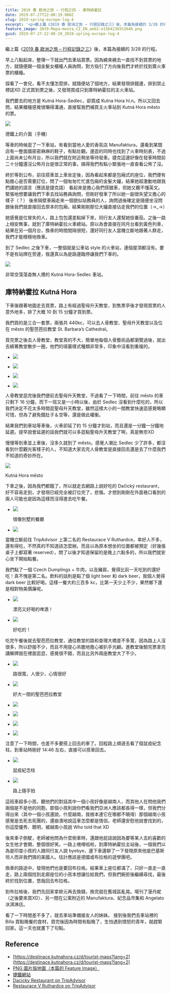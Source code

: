 ```yaml
---
title: 2019 春 歐洲之旅 – 行程之四 - 庫特納霍拉
date: 2019-07-27T22:08:19.000Z
slug: 2019-spring-europe-log-4
excerpt: '<p>繼上篇《2019 春 歐洲之旅 – 行程記錄之三》後，本篇為接續的 3/28 的行程。</p> '
feature_image: 2019-Mapa-mesta_CZ_EN_web2-e1564236553646.png
guid: 2019-07-27-22-08-19_2019-spring-europe-log-4
---
```

繼上篇《[2019 春 歐洲之旅 – 行程記錄之三](/posts/2019-spring-europe-log-3)》後，本篇為接續的 3/28 的行程。

早上八點起床，整理一下就出門去車站買票。因為繞來繞去一直找不到買票的地方，就隨便跟一個金髮女櫃檯人員詢問，對方指引了方向後我們才終於找到賣火車票的櫃檯。

探看了一會兒，看不太懂怎麼排，就隨便站了個地方，結果發現排錯邊，排到禁止標誌XD 正式買到票之後，又發現買成只到庫特納霍拉的主火車站。

我們要去的地方是 Kutná Hora-Sedlec，卻買成 Kutna Hora hl.n。所以又回去問，結果櫃檯感覺很懶得溝通，直接幫我們補買主火車站到 Kutná Hora město 的票。

![](/images/IMG_8269-e1564235589681.png)

德鐵上的介面（手機）

等車的時候逛了一下車站，有看到當地人愛的香氛店 Manufaktura，還看到某間店有一整面牆密密麻麻的鞋子，有點壯觀。邊逛的同時也找到了火車時刻表，不過上面尚未公布月台，所以我們就在附近稍坐等待發車。捷克這邊好像在發車時間前二十分鐘還沒公佈月台是很正常的事，搞得我們有點小緊張地一直查看公佈了沒。

終於等到公布，前往搭車並上車坐定後，因為看起來都是包廂式的座位，我們便有點擔心是否需要訂位，問了一個匆匆忙忙進包廂的金髮大嬸，結果她超激動地跟我們講她的語言（應該是捷克語） 看起來是擔心我們搭錯車，但她又聽不懂英文。緊張地想要讓我們下車去找站務員詢問，但剛好發車了所以她一副很失望又擔心的樣子（？） 後來隔壁車廂走來一個貌似站務員的人，詢問過後確定是隨便坐沒問題後我們就直接回去原本的包廂，結果剛剛那位大嬸直接佔走我們的位置（→\_→）

她感覺是位冒失的人，路上包包還差點掉下來，同行友人還幫她撿番茄。之後一路上相安無事，就到了庫特納霍拉火車總站。原以為會直接在同月台看到黃色列車，結果在另一個月台，換車的時間間隔很短，還好同行友人當機立斷地跟著人群走，我們才能穩穩地換車。

到了 Sedlec 之後下車，一整個就是公車站 style 的火車站，連個屋頂都沒有。要不是有站牌在旁邊，我還真以為是路邊臨停讓我們下車的。

![](/images/IMG_8344-e1564235608188.jpg)

非常空蕩蕩杳無人煙的 Kutná Hora-Sedlec 車站。

庫特納霍拉 Kutná Hora
----------------

下車後跟著地圖走去買票，路上有經過聖母升天教堂，到售票亭後才發現買票的人意外地多，排了大概 10 到 15 分鐘才買到票。

我們買的是三合一套票，兩張共 440kc，可以去人骨教堂、聖母升天教堂以及位在 město 的聖芭芭拉教堂 St. Barbara’s Cathedral。

買完票之後去人骨教堂，教堂真的不大，簡單地每個人骨藝術品都瀏覽過後，就出去繞著教堂散步一圈，他們的墳墓樣式種類非常多，印象中沒看到重複的。

*   ![](/images/IMG_8339-e1564233071179.jpg)

*   ![](/images/IMG_8337-e1564233105525.jpg)

*   ![](/images/IMG_8338-e1564233121741.jpg)

*   ![](/images/IMG_8342-e1564233191817.jpg)


人骨教堂逛完後我們便前去聖母升天教堂，不過看了一下時間，前往 město 的車只剩下 16 分鐘，而下一班又是一小時以後，由於 Sedlec 沒看到什麼吃的，所以我們決定不花太多時間逛聖母升天教堂，雖然這樣大小的一間教堂快速逛感覺略顯可惜，但為了避免餓肚子＆空等，還是做此權衡。

結果我們到車站等車後，火車卻延了約 15 分鐘才到站，而且還是一分鐘一分鐘地延遲。提早說會延遲的話我們就可以多逛點聖母升天教堂了啊，真是無奈XD

慢慢等到車並上車後，沒多久就到了 město。感覺人潮比 Sedlec 少了許多，都沒看到什麼觀光客樣子的人，不知道大家去完人骨教堂是直接回去還是去了什麼我們不知道的奇妙所在。

![](/images/IMG_8359-e1564235680653.jpg)

Kutná Hora město

下車之後，因為我們都餓了，所以就走去網路上說好吃的 Dačický restaurant，好不容易走到，才發現已經完全被訂位完了，悲傷。才想到剛剛在外面巷口看到的兩人可能也是因為這樣而沒得進去吃午餐。

*   ![](/images/IMG_8368-e1564235706102.jpg)

    很像別墅的餐廳

*   ![](/images/IMG_8369-e1564235715700.jpg)


當機立斷前往 TripAdvisor 上第二名的 Restaurace V Ruthardce，幸好人不多，還有得吃，不然真的不知道該怎麼辦。而且以為原本想坐的位置都被預定（好幾張桌子上都寫著 reserved），問了以後才知道保留的是晚上六點多的，所以我們就安心坐下開始點餐。

我們點了一個 Czech Dumplings + 牛肉，以及豬肩，覺得比前一天吃到的還好吃！真不愧是第二名。飲料的話則是點了個 light beer 和 dark beer，我個人覺得 dark beer 比較好喝。這樣一餐大約三百多 kc，比第一天少上不少，果然鄉下還是相對物美價廉呢。

*   ![](/images/IMG_8370-e1564235740700.jpg)

    漂亮又好喝的啤酒！

*   ![](/images/IMG_8374-e1564235822344.jpg)

    好吃的！


吃完午餐後就去聖芭芭拉教堂，通往教堂的路和查理大橋差不多寬，因為路上人沒很多，所以舒服不少，而且不用提心吊膽地擔心被扒手光顧。進教堂後驗完票拿完講解牌就在裡面逛逛，感覺很不錯，而且比另外兩座教堂大了不少。

*   ![](/images/IMG_8377-e1564235859593.jpg)

    路很寬，人很少，心情很好

*   ![](/images/IMG_8378-e1564235059180.jpg)

    好大一間的聖芭芭拉教堂

*   ![](/images/IMG_8380-e1564235075142.jpg)

*   ![](/images/IMG_8381-e1564235873570.jpg)

*   ![](/images/IMG_8385-e1564235889185.jpg)

*   ![](/images/IMG_8388-e1564235108673.jpg)


注意了一下時間，也差不多要搭上回去的車了。回程路上順道去看了個鼠疫紀念柱，到車站時剛好 14:46 左右，直接可以搭車回去。

*   ![](/images/IMG_8390-1-e1564235459439.jpg)

    鼠疫紀念柱

*   ![](/images/IMG_8389-e1564235909412.jpg)

    路上隨手拍


這班車超多小孩，聽他們的對話其中一個小孩好像是越南人，而其他人在問他我們兩個是不是他的同胞，那個小孩則說你們看我們亞洲人應該都長得一樣，但我們分得出來（其中一個小孩還說，什麼越南，我根本連它在哪都不曉得）那個越南小孩感覺是去死去死團的，還崩潰地說這車怎麼都是情侶，老師還安慰他說會找到的，你這麼優秀、聰明，被越南小孩說 Who told that XD

後來車子倒駛，老師被他問為什麼倒車時，還跟他屁話說因為要等某人去約喜歡的女生他才會開，整個很好笑。一路上嘰哩呱啦，到庫特納霍拉主站後，一個我們以為是印度小孩的人跟同行友人說 byebye，邊下車邊聊了一下發現原來他是巴基斯坦人而非我們猜的美國人。估計應該是德國或布拉格的遊學團吧。

換車的路途中，發現他們也是要回布拉格。結果車上座位都滿了，只好一直走一直走，路上兩個找到走廊座位的小孩本想讓位給我們，但我們婉拒後繼續尋找，最後終於找到位置，悠哉回去布拉格。

到布拉格後，我們先回家拿歐元再去換錢，換完就在舊城區亂晃。場刊了菠丹妮（之後要來買XD）、另一間在公寓附近的 Manufaktura、紀念品市集和 Angelato 冰淇淋店。

看了一下時間差不多了，就去車站準備接友人的妹妹。 接到後我們去車站裡的 Billa 買點晚餐的食材，買完後因為時間有點晚了，生怕遇到憤怒的青年，就趕緊回家。這一天也就畫下了句點。

Reference
---------

*   [https://destinace.kutnahora.cz/d/tourist-maps?lang=2](https://destinace.kutnahora.cz/d/tourist-maps?lang=2)
*   [PNG 圖片版地圖（本篇的 Feature Image）](/images/2019-Mapa-mesta_CZ_EN_web2-e1564236553646.png)
*   [捷鐵網站](https://www.cd.cz/en)
*   [Dacicky Restaurant on TripAdvisor](https://www.tripadvisor.com.tw/Restaurant_Review-g274701-d1027613-Reviews-Dacicky_restaurant-Kutna_Hora_Central_Bohemian_Region_Bohemia.html?m=19905)
*   [Restaurace V Ruthardce on TripAdvisor](https://www.tripadvisor.com.tw/Restaurant_Review-g274701-d2258455-Reviews-Restaurace_V_Ruthardce-Kutna_Hora_Central_Bohemian_Region_Bohemia.html?m=19905)
